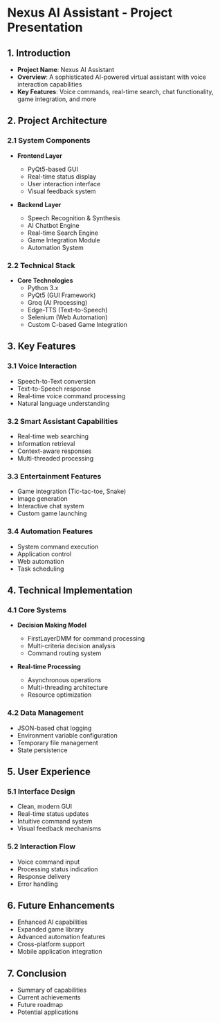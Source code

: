 # Nexus AI Assistant - Project Presentation

## 1. Introduction
- **Project Name**: Nexus AI Assistant
- **Overview**: A sophisticated AI-powered virtual assistant with voice interaction capabilities
- **Key Features**: Voice commands, real-time search, chat functionality, game integration, and more

## 2. Project Architecture
### 2.1 System Components
- **Frontend Layer**
  - PyQt5-based GUI
  - Real-time status display
  - User interaction interface
  - Visual feedback system

- **Backend Layer**
  - Speech Recognition & Synthesis
  - AI Chatbot Engine
  - Real-time Search Engine
  - Game Integration Module
  - Automation System

### 2.2 Technical Stack
- **Core Technologies**
  - Python 3.x
  - PyQt5 (GUI Framework)
  - Groq (AI Processing)
  - Edge-TTS (Text-to-Speech)
  - Selenium (Web Automation)
  - Custom C-based Game Integration

## 3. Key Features
### 3.1 Voice Interaction
- Speech-to-Text conversion
- Text-to-Speech response
- Real-time voice command processing
- Natural language understanding

### 3.2 Smart Assistant Capabilities
- Real-time web searching
- Information retrieval
- Context-aware responses
- Multi-threaded processing

### 3.3 Entertainment Features
- Game integration (Tic-tac-toe, Snake)
- Image generation
- Interactive chat system
- Custom game launching

### 3.4 Automation Features
- System command execution
- Application control
- Web automation
- Task scheduling

## 4. Technical Implementation
### 4.1 Core Systems
- **Decision Making Model**
  - FirstLayerDMM for command processing
  - Multi-criteria decision analysis
  - Command routing system

- **Real-time Processing**
  - Asynchronous operations
  - Multi-threading architecture
  - Resource optimization

### 4.2 Data Management
- JSON-based chat logging
- Environment variable configuration
- Temporary file management
- State persistence

## 5. User Experience
### 5.1 Interface Design
- Clean, modern GUI
- Real-time status updates
- Intuitive command system
- Visual feedback mechanisms

### 5.2 Interaction Flow
- Voice command input
- Processing status indication
- Response delivery
- Error handling

## 6. Future Enhancements
- Enhanced AI capabilities
- Expanded game library
- Advanced automation features
- Cross-platform support
- Mobile application integration

## 7. Conclusion
- Summary of capabilities
- Current achievements
- Future roadmap
- Potential applications

